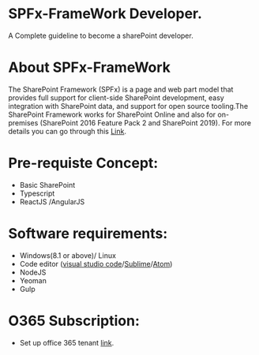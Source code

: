# SPFx-FrameWork Developer.
A Complete guideline to become a sharePoint developer.

# About SPFx-FrameWork
The SharePoint Framework (SPFx) is a page and web part model that provides full support for client-side SharePoint development, easy integration with SharePoint data, and support for open source tooling.The SharePoint Framework works for SharePoint Online and also for on-premises (SharePoint 2016 Feature Pack 2 and SharePoint 2019). For more details you can go through this [Link](https://docs.microsoft.com/en-us/sharepoint/dev/spfx/sharepoint-framework-overview).

# Pre-requiste Concept:
* Basic SharePoint
* Typescript
* ReactJS /AngularJS

# Software requirements:
* Windows(8.1 or above)/ Linux
* Code editor ([visual studio code](https://code.visualstudio.com/)/[Sublime](https://www.sublimetext.com/3)/[Atom](https://atom.io/))
* NodeJS
* Yeoman
* Gulp

# O365 Subscription:
* Set up office 365 tenant [link](https://docs.microsoft.com/en-us/sharepoint/dev/spfx/set-up-your-developer-tenant).



